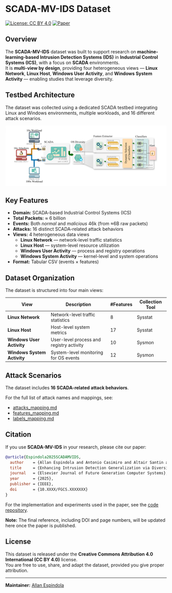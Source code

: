 # SCADA-MV-IDS Dataset

[![License: CC BY 4.0](https://img.shields.io/badge/License-CC%20BY%204.0-lightblue.svg)](https://creativecommons.org/licenses/by/4.0/)
[![Paper](https://img.shields.io/badge/Paper-Under%20Review-lightgrey)](#)

## Overview
The **SCADA-MV-IDS** dataset was built to support research on **machine-learning-based Intrusion Detection Systems (IDS)** in **Industrial Control Systems (ICS)**, with a focus on **SCADA** environments.  
It is **multi-view by design**, providing four heterogeneous views — **Linux Network**, **Linux Host**, **Windows User Activity**, and **Windows System Activity** — enabling studies that leverage diversity.

## Testbed Architecture
The dataset was collected using a dedicated SCADA testbed integrating Linux and Windows environments, multiple workloads, and 16 different attack scenarios.

![SCADA-MV-IDS Testbed](./assets/scada_mv_ids_testbed.png)

## Key Features

- **Domain:** SCADA-based Industrial Control Systems (ICS)
- **Total Packets:** ≈ 6 billion
- **Events:** Both *normal* and *malicious* 46k (from ≈6B raw packets)
- **Attacks:** 16 distinct SCADA-related attack behaviors
- **Views:** 4 heterogeneous data views  
  - **Linux Network** — network-level traffic statistics  
  - **Linux Host** — system-level resource utilization  
  - **Windows User Activity** — process and registry operations  
  - **Windows System Activity** — kernel-level and system operations  
- **Format:** Tabular CSV (events × features)

## Dataset Organization

The dataset is structured into four main views:

| View                     | Description                           | #Features | Collection Tool |
| ----------------------- | ------------------------------------- | ---------- | --------------- |
| **Linux Network**       | Network-level traffic statistics     | 8  | Sysstat |
| **Linux Host**          | Host-level system metrics            | 17 | Sysstat |
| **Windows User Activity** | User-level process and registry activity | 10 | Sysmon |
| **Windows System Activity** | System-level monitoring for OS events | 12 | Sysmon |

## Attack Scenarios

The dataset includes **16 SCADA-related attack behaviors**.

For the full list of attack names and mappings, see:
- [attacks_mapping.md](./docs/attacks_mapping.md)
- [features_mapping.md](./docs/features_mapping.md)
- [labels_mapping.md](./docs/labels_mapping.md)

## Citation

If you use **SCADA-MV-IDS** in your research, please cite our paper:

```bibtex
@article{Espindola2025SCADAMVIDS,
  author    = {Allan Espindola and Antonio Casimiro and Altair Santin and Pedro Ferreira and Eduardo Viegas},
  title     = {Enhancing Intrusion Detection Generalization via Diversity-Driven Multi-View Ensemble Learning in Industrial Systems},
  journal   = {Elsevier Journal of Future Generation Computer Systems},
  year      = {2025},
  publisher = {IEEE},
  doi       = {10.XXXX/FGCS.XXXXXXX}
}
```
For the implementation and experiments used in the paper, see the [code repository](https://github.com/espindolaallan/dime-ids).

**Note:** The final reference, including DOI and page numbers, will be updated here once the paper is published.


## License

This dataset is released under the **Creative Commons Attribution 4.0 International (CC BY 4.0)** license.  
You are free to use, share, and adapt the dataset, provided you give proper attribution.

---

**Maintainer:** [Allan Espindola](https://github.com/espindolaallan)
